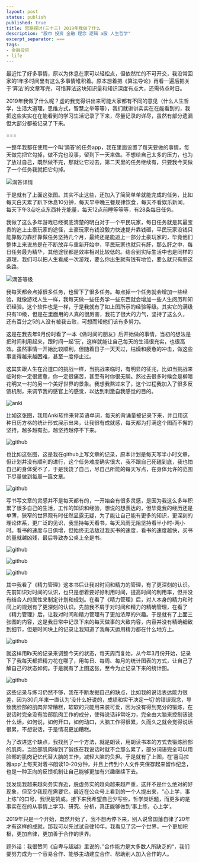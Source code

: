```yaml
---
layout: post
status: publish
published: true
title: 思路探讨(三十三) 2019年我做了什么
description: "股市 投资 金融 理念 逻辑 a股 人生哲学"
excerpt_separator: ===
tags:
- 金融投资
- life
---
```


最近忙了好多事情，原以为休息在家可以轻松点，但依然忙的不可开交，我没常回家的1年多时间里有这么多事情堆积着。原本想着把《算法导论》再看一遍后把关于‘算法’的文章写完，可惜算法这块知识量和知识深度有点大，还需待点时日。

2019年我做了什么呢？虚的我觉得讲出来可能大家都有不同的意见（什么人生哲学，生活大道理，思维方式，智慧之举等等），我们就讲讲实实在在能看到的，我把这些实实在在能看到的学习生活记录了下来，尽量记录的详尽，虽然有部分遗漏但大部分都被记录了下来。

===

一整年我都在使用一个叫‘滴答’的任务app，我在里面设置了每天要做的事情，每天做完把它勾掉，做不完也没事，留到下一天来做。不想给自己太多的压力，也为了放过自己，既然做不完，那就让它过去，第二天里的任务继续有，只要我今天做了一个任务我就把它勾掉。

![滴答详情](/assets/life/idea-talking33-3-2.png)

于是就有了上面这张图。其实不止这些，还加入了简简单单就能完成的任务，比如每天白天累了趴下休息10分钟，每天早中晚三餐规律饮食，每天不看娱乐新闻，每天下午3点吃点东西补充能量，每天12点前睡等等等，有28条每日任务。

我做了这么多年游戏已经彻底清楚的明白对于一个平民玩家，每日任务就是其最宝贵的追上土豪玩家的途径，土豪玩家有钱没毅力快速提升靠钱砸，平民玩家没钱只能靠毅力靠肝靠做任务坚持几个月，最终还是能追上一部分土豪玩家的，毕竟他们整体上来说总是在不断放弃与重新开始中，平民玩家也就只有肝，那么肝之中，每日任务最为精华，其他途径都是效率相对比较低的。结合到实际生活中也是同样的道理，我们可以把人生看成一次游戏，要么你出生就有钱有地位，要么就只有肝这条路。

![滴答等级](/assets/life/idea-talking33-3.png)

我每天都会点掉很多任务，也留下了很多任务。每点掉一个任务就会增加一些经验，就像游戏人生一样，我每天做一些任务学一些东西就会增加一些人生阅历和知识经验。这个软件也是一样，于是我就有了如上图所示的经验等级。其实它的满级只有10级，但是在里面用的人真的很厉害，我花了很大的力气，坚持了这么久，还有百分之5的人没有被我击败，可想而知他们该有多努力。

这是在我去年9月份时看了一本《做时间的朋友》后开始做的事情，当初的想法是把时间利用起来，跟时间一起‘玩’，这样就能让自己每天的生活很充实，也很高效。虽然事情一开始比较顺利，但随着日子一天天过，枯燥和疲惫的冲击，做这些事变得越来越困难，甚至一度停止过。

这其实跟人生在岔道口的挑战一样，当挑战来临时，有明显的征兆，比如当挑战来临时你一定很疲惫，你一定很痛苦，甚至有时你很无聊。熬过去很多时候会是柳暗花明又一村的另一个美好世界的景象。我想我熬过来了，这个过程我加入了很多反馈机制，来调节我的感官上的感觉，以达到刺激自我感觉的目的。

![anki](/assets/life/idea-talking33-8.png)

比如这张图，我用Anki软件来背英语单词，每天的背诵量被记录下来，并且用这种日历方格的统计形式展示出来，让我很有成就感，每天都为打满这个图而不懈的坚持，越多越有劲，越坚持越停不下来。

![github](/assets/life/idea-talking33-7.png)

也比如这张图，这是我在github上写文章的记录，原本计划是每天写半小时文章，但计划并没有顺利的进行，这个任务难度确实很大，我不跟自己死磕到底，我也怕自己的身体受不了，于是我饶了自己，尽自己所能的每天写点，在身体允许的范围下尽量做到每周一篇文章。

![github](/assets/life/idea-talking33-9.jpeg)

写书写文章的灵感并不是每天都有的，一开始会有很多灵感，是因为我这么多年积累了很多自己的生活，工作的知识和经验，想说的想表达的，但毕竟我的经历还是单薄，狭窄的世界观有时任然显露无疑，为了能让自己能有更多的知识，更深刻的理论体系，更广泛的见识，我坚持每天看书，每天风雨无阻坚持看半小时-两小时。看书的速度与日俱增，但始终无法敌过我买书的速度，看书的速度越快，买书的量就越凶残，最后导致办公桌上全是书。

![github](/assets/life/idea-talking33-4.png)

![github](/assets/life/idea-talking33-5.png)

![github](/assets/life/idea-talking33-6.png)

其中我看了《精力管理》这本书后让我对时间和精力的管理，有了更深刻的认识。先前知识对时间的认识，也只是想着要好好利用时间，提高时间的利用率，但并没有结合人的属性来制定计划和规划。在看了《精力管理》后，对人本身的精力和时间上的规划有了更深刻的认识。先前我不屑于对时间和精力的精确管理，在看了《精力管理》后，让我对时间和精力管理有了更加浓厚的兴趣。于是就有了上面三张图的内容，这是我日常中记录下来的每天做事的大致内容，内容并没有精确细致到细节，但是时间块上的记录让我知道了我每天运用精力都在什么地方上。

![github](/assets/life/idea-talking33-1.png)

就这样用昨天的记录来调整今天的状态，每天周而复始，从今年3月份开始，记录下了我每天都把精力花在哪了，用每日、每周、每月的统计图表的方式，让自己了解自己的状态如何。于是就有了上图这张，至今为止记录下来的统计图。

![github](/assets/life/idea-talking33-10.png)

这些记录与练习仍然不够，我在不断发掘自己的缺点，比如我的说话表达能力很差，因为30几年来一直认为‘没什么好说的，成绩和实干决定一切’的错误观念，导致我脸部的肌肉非常糟糕，软软的只能用来装可爱，因为没有得到充分的锻炼，在说话时完全没有脸部肌肉工作的成分，使得说话非常吃力，完全由大脑来控制该说什么话，如何说，如何开口，如何动口，大脑工作得很累，久而久之就会觉得说话很累，不想说话，于是情况更加糟糕。

为了改进这个缺点，我找到了一个方法，就是朗读，用朗读书本的方式去锻炼脸部的肌肉，当脸部肌肉得到了锻炼在我说话时就不会那么累了，部分词语完全可以用脸部的肌肉记忆代替大脑的工作，减轻大脑的负担。于是就有了上图，在‘喜马拉雅app’上每天对着书朗读10-20分钟，并且上传到个人文件夹保存起来留作纪念，也是一种正向的反馈机制让自己能够更加有兴趣继续下去。

我发现我越来越向务实靠近，脱虚务实的趋向越来越严重，这并不是什么绝对的好现象，但至少我现在需要它。最近在公众号上看到的一个人提出来，"心上学，事上练"的口号，我很是赞成。接下来我希望自己少写些，哲学类话题，而更多的是事实在在的从事情上学习、研究、分析，真正能够做到‘事上练，心上学’。

2019年只是一个开始，既然开始了，我不想再停下来，别人说曾国藩自律了20年才有这样的成就，那我可以先试试自律10年。我看见了另一个世界，一个更加积极，更加自律，更加善于合作的世界。

题外话：我很赞同《自卑与超越》里说的，”合作能力是大多数人所缺乏的“，我们要努力成为一个容易合作、能够主动建立合作、帮助别人加入合作的人。


